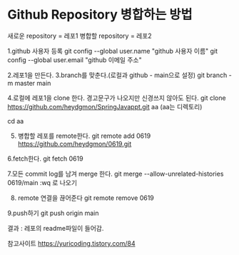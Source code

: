 # Github Repository 병합하는 방법

새로운 repository = 레포1
병합할 repository = 레포2

1.github 사용자 등록
git config --global user.name "github 사용자 이름"
git config --global user.email "github 이메일 주소"

2.레포1을 만든다.
3.branch를 맞춘다.(로컬과 github - main으로 설정)
git branch -m master main

4.로컬에 레포1을 clone 한다. 경고문구가 나오지만 신경쓰지 않아도 된다.
git clone https://github.com/heydgmon/SpringJavappt.git aa 
(aa는 디렉토리)

cd aa

5. 병합할 레포를 remote한다.
git remote add 0619 https://github.com/heydgmon/0619.git

6.fetch한다.
git fetch 0619

7.모든 commit log를 남겨 merge 한다.
git merge --allow-unrelated-histories 0619/main
:wq 로 나오기

8. remote 연결을 끊어준다
git remote remove 0619

9.push하기
git push origin main

결과 : 레포의 readme파일이 들어감.

참고사이트
https://yuricoding.tistory.com/84
